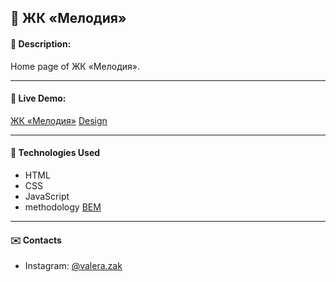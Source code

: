 ## :pushpin: ЖК «Мелодия»
#### :memo: Description: 
Home page of ЖК «Мелодия».
___
#### :link: Live Demo: 
[ЖК «Мелодия»](https://valer0n.github.io/homework-15/)
[Design](https://www.figma.com/file/hjagTHEBrzQZ7sFExdjeSs/%5BPublished%5D%5BRU%5D-ЖК-«Мелодия»?node-id=0%3A1)
___
#### :rocket: Technologies Used
* HTML
* CSS
* JavaScript
* methodology [BEM](https://en.bem.info/)
___
#### :envelope: Contacts
* Instagram: [@valera.zak](https://www.instagram.com/valera.zak/)
